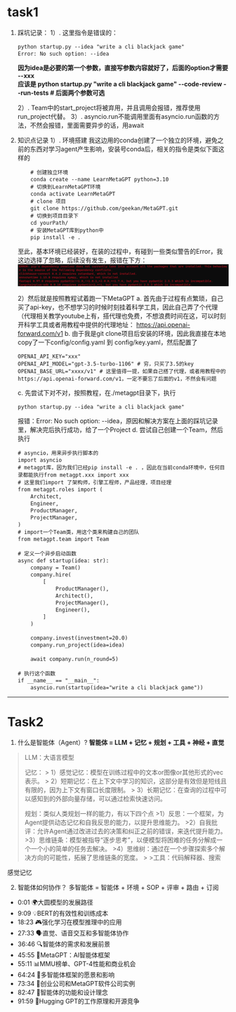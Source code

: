 
# task1

 1. 踩坑记录：
	1）. 这里指令是错误的：
	```
	python startup.py --idea "write a cli blackjack game"			
	Error: No such option: --idea
	```
	**因为idea是必要的第一个参数，直接写参数内容就好了，后面的option才需要 --xxx 		
	应该是 python startup.py "write a cli blackjack game" --code-review --run-tests # 后面两个参数可选**
  
	  2）. Team中的start_project将被弃用，并且调用会报错，推荐使用run_project代替。
	  3）. asyncio.run不能调用里面有asyncio.run函数的方法，不然会报错，里面需要异步的话，用await

 2. 知识点记录
 1）. 环境搭建
 		我这边用的conda创建了一个独立的环境，避免之前的东西对学习agent产生影响，安装号conda后，相关的指令是类似下面这样的
	```
		# 创建独立环境
        conda create --name LearnMetaGPT python=3.10
        # 切换到LearnMetaGPT环境 		
        conda activate LearnMetaGPT 		
        # clone 项目 		
        git clone https://github.com/geekan/MetaGPT.git 		
        # 切换到项目目录下 		
        cd yourPath/ 		
        # 安装MetaGPT库到python中 		
        pip install -e .
	```
	   至此，基本环境已经装好，在装的过程中，有碰到一些类似警告的Error，我这边选择了忽略，后续没有发生，报错在下方：
![安装MetaGPT库中遇到的错误](https://raw.githubusercontent.com/l5276261/MarkDownPic/master/imgs/2024-01-13/j6Pwrk0hl5bS4MLA.png)

	2）然后就是按照教程试着跑一下MetaGPT
		a. 首先由于过程有点繁琐，自己买了api-key，也不想学习的时候时刻挂着科学工具，因此自己弄了个代理（代理相关教学youtube上有，搭代理也免费，不想浪费时间在这，可以时刻开科学工具或者用教程中提供的代理地址： https://api.openai-forward.com/v1
		b. 由于我是git clone项目后安装的环境，因此我直接在本地copy了一下config/config.yaml 到 config/key.yaml，然后配置了
	```
	OPENAI_API_KEY="xxx"
	OPENAI_API_MODEL="gpt-3.5-turbo-1106" # 穷，只买了3.5的key
	OPENAI_BASE_URL="xxxx/v1" # 这里值得一提，如果自己搭了代理，或者用教程中的https://api.openai-forward.com/v1，一定不要忘了后面的v1，不然会有问题
	```    
       c. 先尝试下对不对，按照教程，在./metagpt目录下，执行
       ```
	python startup.py --idea "write a cli blackjack game"
	```

       报错：Error: No such option: --idea，原因和解决方案在上面的踩坑记录里，解决完后执行成功，给了一个Project
		d. 尝试自己创建一个Team，然后执行


		# asyncio，用来异步执行脚本的
		import asyncio
		# metagpt库，因为我们已经pip install -e . ，因此在当前conda环境中，任何目录都能执行from metagpt.xxx import xxx
		# 这里我们import 了架构师，引擎工程师，产品经理，项目经理
		from metagpt.roles import (
		    Architect,
		    Engineer,
		    ProductManager,
		    ProjectManager,
		)
		# import一个Team类，用这个类来构建自己的团队
		from metagpt.team import Team

		# 定义一个异步启动函数
		async def startup(idea: str):
		    company = Team()
		    company.hire(
		        [
		            ProductManager(),
		            Architect(),
		            ProjectManager(),
		            Engineer(),
		        ]
		    )

		    company.invest(investment=20.0)
		    company.run_project(idea=idea)

		    await company.run(n_round=5)

		# 执行这个函数
		if __name__ == "__main__":
			asyncio.run(startup(idea="write a cli blackjack game"))
---------------------------

# Task2
 1. 什么是智能体（Agent）?
  **智能体 = LLM + 记忆 + 规划 + 工具 + 神经 + 直觉**
> LLM：大语言模型   
> 
> 记忆：
	> 1）感觉记忆：模型在训练过程中的文本or图像or其他形式的vec表示。
	> 2）短期记忆：在上下文中学习的知识，这部分是有效但是短线且有限的，因为上下文有窗口长度限制。
	> 3）长期记忆：在查询的过程中可以感知到的外部向量存储，可以通过检索快速访问。
>
>规划：类似人类规划一样的能力，有以下四个点
	>1）反思：一个框架，为Agent提供动态记忆和自我反思的能力，以提升思维能力。
	>2）自我批评：允许Agent通过改进过去的决策和纠正之前的错误，来迭代提升能力。
	>3）思维链条：模型被指导“逐步思考”，以便模型将困难的任务分解成一个一个小的简单的任务去解决。
	>4）思维树：通过在一个步骤探索多个解决方向的可能性，拓展了思维链条的宽度。
	>
	>工具：代码解释器、搜索

感觉记忆

2. 智能体如何协作？
  多智能体 = 智能体 + 环境 + SOP + 评审 + 路由 + 订阅
- 0:01 🌍大圆模型的发展路径  
- 9:09 💡BERT的有效性和训练成本  
- 18:23 🎮强化学习在模型推理中的应用  
- 27:33 🗣️直觉、语音交互和多智能体协作  
- 36:46 🔍智能体的需求和发展前景  
- 45:55 🤖MetaGPT：AI智能体框架  
- 55:11 📊MMU榜单、GPT-4性能和商业机会  
- 64:24 🌟多智能体框架的愿景和影响  
- 73:34 💼创业公司和MetaGPT软件公司实例  
- 82:47 🔧智能体的功能和设计理念  
- 91:59 🔬Hugging GPT的工作原理和开源竞争

<!--stackedit_data:
eyJoaXN0b3J5IjpbMTczMDA1MTE5OCwtMzgyNDg2Nzg4LC0xMD
YxMjQ3MTA2LC0yNDQ3OTA4OTddfQ==
-->